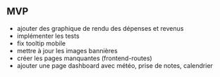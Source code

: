 ## MVP

- ajouter des graphique de rendu des dépenses et revenus
- implémenter les tests
- fix tooltip mobile
- mettre à jour les images bannières
- créer les pages manquantes (frontend-routes)
- ajouter une page dashboard avec météo, prise de notes, calendrier
